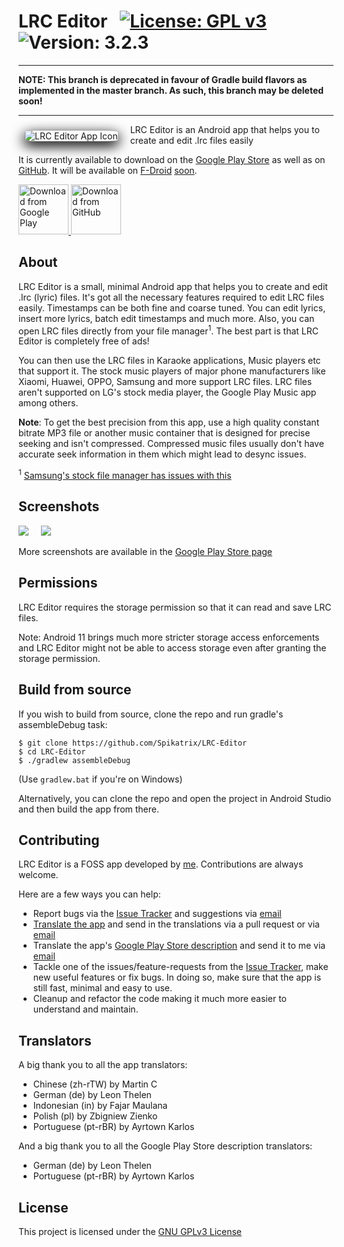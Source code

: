 # LRC Editor &nbsp; [![License: GPL v3](https://img.shields.io/badge/License-GPL%20v3-blue.svg)](https://www.gnu.org/licenses/gpl-3.0) ![Version: 3.2.3](https://d25lcipzij17d.cloudfront.net/badge.svg?id=gh&type=6&v=3.2.3)

<hr>

**NOTE: This branch is deprecated in favour of Gradle build flavors as implemented in the master branch. As such, this branch may be deleted soon!**

<hr>

<img src="https://i.stack.imgur.com/KSovE.png" alt="LRC Editor App Icon" align="left" style="margin: 10px 20px 10px 10px; border-radius: 15%; box-shadow: 0 6px 20px 2px black">

LRC Editor is an Android app that helps you to create and edit .lrc files easily

It is currently available to download on the [Google Play Store][play_store_page] as well as on [GitHub][github_release_page]. It will be available on [F-Droid][fdroid_branch_page] [soon](https://github.com/Spikatrix/LRC-Editor/issues/15).

<p>
	<a href="https://play.google.com/store/apps/details?id=com.cg.lrceditor">
		<img src="https://play.google.com/intl/en_us/badges/images/generic/en_badge_web_generic.png" alt="Download from Google Play" height="80px">
	</a>
	<a href="https://github.com/Spikatrix/LRC-Editor/releases">
		<img src="https://i.stack.imgur.com/S4MQt.png" alt="Download from GitHub" height="80px">
	</a>
</p>

## About

LRC Editor is a small, minimal Android app that helps you to create and edit .lrc (lyric) files. It's got all the necessary features required to edit LRC files easily. Timestamps can be both fine and coarse tuned. You can edit lyrics, insert more lyrics, batch edit timestamps and much more. Also, you can open LRC files directly from your file manager<sup>1</sup>. The best part is that LRC Editor is completely free of ads!

You can then use the LRC files in Karaoke applications, Music players etc that support it. The stock music players of major phone manufacturers like Xiaomi, Huawei, OPPO, Samsung and more support LRC files. LRC files aren't supported on LG's stock media player, the Google Play Music app among others.

**Note**: To get the best precision from this app, use a high quality constant bitrate MP3 file or another music container that is designed for precise seeking and isn't compressed. Compressed music files usually don't have accurate seek information in them which might lead to desync issues.

<sup>1</sup> [Samsung's stock file manager has issues with this](https://github.com/Spikatrix/LRC-Editor/issues/16)

## Screenshots

![](https://lh3.googleusercontent.com/R-6CVuGEe2q8FD60-aVjd87ZNIiHL0Kzl9AWqNN8k-uHoJFlAmHZHgW0EDiga3cwzZ3-=w720-h310-rw) &nbsp; &nbsp;
![](https://lh3.googleusercontent.com/_gCKRLjlcvNC-DzbcE43aAYMSnWxFbIfQctuhm14RUcVnHlgfeko71QjaSp-UsY2sQ=w720-h310-rw)

More screenshots are available in the [Google Play Store page][play_store_page]

## Permissions

LRC Editor requires the storage permission so that it can read and save LRC files.

Note: Android 11 brings much more stricter storage access enforcements and LRC Editor might not be able to access storage even after granting the storage permission.

## Build from source

If you wish to build from source, clone the repo and run gradle's assembleDebug task:

    $ git clone https://github.com/Spikatrix/LRC-Editor
	$ cd LRC-Editor
	$ ./gradlew assembleDebug

(Use `gradlew.bat` if you're on Windows)

Alternatively, you can clone the repo and open the project in Android Studio and then build the app from there.

## Contributing

LRC Editor is a FOSS app developed by [me](https://github.com/Spikatrix). Contributions are always welcome.

Here are a few ways you can help:
 * Report bugs via the [Issue Tracker][issue_tracker] and suggestions via [email][email_feedback]
 * [Translate the app][translate_app] and send in the translations via a pull request or via [email][email_app_translation]
 * Translate the app's [Google Play Store description][play_store_page] and send it to me via [email][email_play_store_translation]
 * Tackle one of the issues/feature-requests from the [Issue Tracker][issue_tracker], make new useful features or fix bugs. In doing so, make sure that the app is still fast, minimal and easy to use.
 * Cleanup and refactor the code making it much more easier to understand and maintain.

## Translators

A big thank you to all the app translators:
 - Chinese (zh-rTW) by Martin C
 - German (de) by Leon Thelen
 - Indonesian (in) by Fajar Maulana
 - Polish (pl) by Zbigniew Zienko
 - Portuguese (pt-rBR) by Ayrtown Karlos

And a big thank you to all the Google Play Store description translators:
 - German (de) by Leon Thelen
 - Portuguese (pt-rBR) by Ayrtown Karlos


## License

This project is licensed under the [GNU GPLv3 License][project_license]

<!-- Link references -->
[play_store_page]: https://play.google.com/store/apps/details?id=com.cg.lrceditor
[github_release_page]: https://github.com/Spikatrix/LRC-Editor/releases
[fdroid_branch_page]: https://github.com/Spikatrix/LRC-Editor/tree/fdroid

[issue_tracker]: https://github.com/Spikatrix/LRC-Editor/issues
[translate_app]: https://github.com/Spikatrix/LRC-Editor/blob/master/app/src/main/res/values/strings.xml

[email_feedback]: mailto:cg.devworks@gmail.com?subject=LRC+Editor+Feedback&body=Your+feedback+here
[email_app_translation]: mailto:cg.devworks@gmail.com?subject=LRC+Editor+Translation
[email_play_store_translation]: mailto:cg.devworks@gmail.com?subject=LRC+Editor+Play+Store+Translation

[project_license]: https://github.com/Spikatrix/LRC-Editor/blob/master/LICENSE
